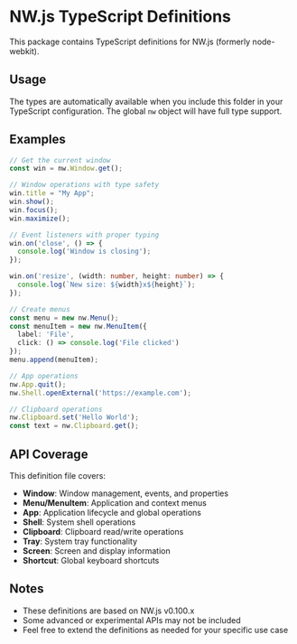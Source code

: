 # NW.js TypeScript Definitions

This package contains TypeScript definitions for NW.js (formerly node-webkit).

## Usage

The types are automatically available when you include this folder in your TypeScript configuration. The global `nw` object will have full type support.

## Examples

```typescript
// Get the current window
const win = nw.Window.get();

// Window operations with type safety
win.title = "My App";
win.show();
win.focus();
win.maximize();

// Event listeners with proper typing
win.on('close', () => {
  console.log('Window is closing');
});

win.on('resize', (width: number, height: number) => {
  console.log(`New size: ${width}x${height}`);
});

// Create menus
const menu = new nw.Menu();
const menuItem = new nw.MenuItem({
  label: 'File',
  click: () => console.log('File clicked')
});
menu.append(menuItem);

// App operations
nw.App.quit();
nw.Shell.openExternal('https://example.com');

// Clipboard operations
nw.Clipboard.set('Hello World');
const text = nw.Clipboard.get();
```

## API Coverage

This definition file covers:

- **Window**: Window management, events, and properties
- **Menu/MenuItem**: Application and context menus
- **App**: Application lifecycle and global operations
- **Shell**: System shell operations
- **Clipboard**: Clipboard read/write operations
- **Tray**: System tray functionality
- **Screen**: Screen and display information
- **Shortcut**: Global keyboard shortcuts

## Notes

- These definitions are based on NW.js v0.100.x
- Some advanced or experimental APIs may not be included
- Feel free to extend the definitions as needed for your specific use case
